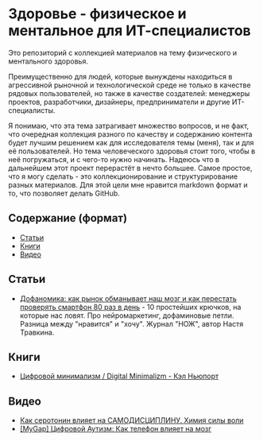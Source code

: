 # Здоровье - физическое и ментальное для ИТ-специалистов

Это репозиторий с коллекцией материалов на тему физического и ментального здоровья.

Преимущественно для людей, которые вынуждены находиться в агрессивной рыночной и технологической среде не только в качестве рядовых пользователей, но также в качестве создателей: менеджеры проектов, разработчики, дизайнеры, предприниматели и другие ИТ-специалисты.

Я понимаю, что эта тема затрагивает множество вопросов, и не факт, что очередная коллекция разного по качеству и содержанию контента будет лучшим решением как для исследователя темы (меня), так и для её пользователей. Но тема человеческого здоровья стоит того, чтобы в неё погружаться, и с чего-то нужно начинать. Надеюсь что в дальнейшем этот проект перерастёт в нечто большее. Самое простое, что я могу сделать - это коллекционирование и структурирование разных материалов. Для этой цели мне нравится markdown формат и то, что позволяет делать GitHub.

## Содержание (формат)
- [Статьи](#статьи)
- [Книги](#книги)
- [Видео](#видео)


## Статьи
- [Дофаномика: как рынок обманывает наш мозг и как перестать проверять смартфон 80 раз в день](https://knife.media/dopamine-loop/) - 10 простейших крючков, на которые нас ловят. Про нейромаркетинг, дофаминовые петли. Разница между "нравится" и "хочу". Журнал "НОЖ", автор Настя Травкина.

## Книги
- [Цифровой минимализм / Digital Minimalizm - Кэл Ньюпорт](https://www.mann-ivanov-ferber.ru/books/czifrovoj-minimalizm/)

## Видео
- [Как серотонин влияет на САМОДИСЦИПЛИНУ. Химия силы воли](https://youtu.be/51gQnoVEcNg)
- [[MyGap] Цифровой Аутизм: Как телефон влияет на мозг](https://youtu.be/NE2EVZr0bDU)
